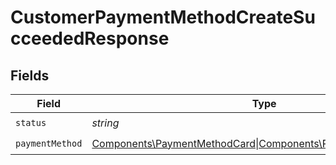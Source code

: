 # CustomerPaymentMethodCreateSucceededResponse


## Fields

| Field                                                                                                            | Type                                                                                                             | Required                                                                                                         | Description                                                                                                      |
| ---------------------------------------------------------------------------------------------------------------- | ---------------------------------------------------------------------------------------------------------------- | ---------------------------------------------------------------------------------------------------------------- | ---------------------------------------------------------------------------------------------------------------- |
| `status`                                                                                                         | *string*                                                                                                         | :heavy_check_mark:                                                                                               | N/A                                                                                                              |
| `paymentMethod`                                                                                                  | [Components\PaymentMethodCard\|Components\PaymentMethodGeneric](../../Models/Components/CustomerPaymentMethod.md) | :heavy_check_mark:                                                                                               | N/A                                                                                                              |